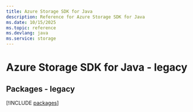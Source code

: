 ```yaml
---
title: Azure Storage SDK for Java
description: Reference for Azure Storage SDK for Java
ms.date: 10/15/2025
ms.topic: reference
ms.devlang: java
ms.service: storage
---
```

# Azure Storage SDK for Java - legacy
## Packages - legacy
[!INCLUDE [packages](storage-index.md)]